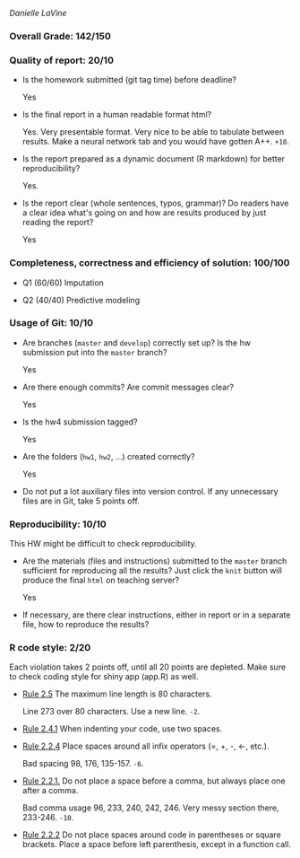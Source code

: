 *Danielle LaVine*

### Overall Grade: 142/150

### Quality of report: 20/10

-   Is the homework submitted (git tag time) before deadline? 

    Yes
  
-   Is the final report in a human readable format html? 

    Yes. Very presentable format. Very nice to be able to tabulate between results. Make a neural network tab and you would have gotten A++. `+10`.
  
-   Is the report prepared as a dynamic document (R markdown) for better reproducibility?

    Yes.
  
-   Is the report clear (whole sentences, typos, grammar)? Do readers have a clear idea what's going on and how are results produced by just reading the report? 

    Yes
  
### Completeness, correctness and efficiency of solution: 100/100

- Q1 (60/60) Imputation

- Q2 (40/40) Predictive modeling

### Usage of Git: 10/10

-   Are branches (`master` and `develop`) correctly set up? Is the hw submission put into the `master` branch?

    Yes
  
-   Are there enough commits? Are commit messages clear? 
          
    Yes
  
-   Is the hw4 submission tagged? 

    Yes
  
-   Are the folders (`hw1`, `hw2`, ...) created correctly? 
  
    Yes
  
-   Do not put a lot auxiliary files into version control. If any unnecessary files are in Git, take 5 points off.

### Reproducibility: 10/10

This HW might be difficult to check reproducibility. 

-   Are the materials (files and instructions) submitted to the `master` branch sufficient for reproducing all the results? Just click the `knit` button will produce the final `html` on teaching server? 

    Yes
  
-   If necessary, are there clear instructions, either in report or in a separate file, how to reproduce the results?

### R code style: 2/20

Each violation takes 2 points off, until all 20 points are depleted. Make sure to check coding style for shiny app (app.R) as well.

-   [Rule 2.5](https://style.tidyverse.org/syntax.html#long-lines) The maximum line length is 80 characters.  

    Line 273 over 80 characters. Use a new line. `-2`.

-   [Rule 2.4.1](https://style.tidyverse.org/syntax.html#indenting) When indenting your code, use two spaces.  

-   [Rule 2.2.4](https://style.tidyverse.org/syntax.html#infix-operators) Place spaces around all infix operators (=, +, -, &lt;-, etc.).  

    Bad spacing 98, 176, 135-157. `-6`.

-   [Rule 2.2.1.](https://style.tidyverse.org/syntax.html#commas) Do not place a space before a comma, but always place one after a comma.  

    Bad comma usage 96, 233, 240, 242, 246. Very messy section there, 233-246. `-10`.

-   [Rule 2.2.2](https://style.tidyverse.org/syntax.html#parentheses) Do not place spaces around code in parentheses or square brackets. Place a space before left parenthesis, except in a function call.